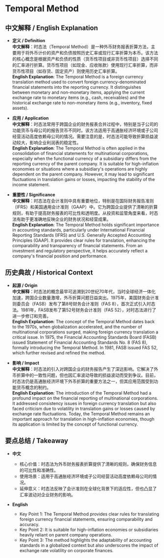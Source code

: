 # Temporal Method

## 中文解释 / English Explanation

* **定义 / Definition**  
  **中文解释**：时态法（Temporal Method）是一种外币财务报表折算方法，主要用于将外币计价的资产和负债按照历史汇率或现行汇率折算为本币。该方法的核心概念是根据资产和负债的性质（货币性项目或非货币性项目）选择不同的汇率进行折算。货币性项目（如现金、应收账款）使用现行汇率折算，而非货币性项目（如存货、固定资产）则使用历史汇率折算。  
  **English Explanation**: The Temporal Method is a foreign currency translation method used to convert foreign currency-denominated financial statements into the reporting currency. It distinguishes between monetary and non-monetary items, applying the current exchange rate to monetary items (e.g., cash, receivables) and the historical exchange rate to non-monetary items (e.g., inventory, fixed assets).

* **应用 / Application**  
  **中文解释**：时态法常用于跨国企业的财务报表合并过程中，特别是当子公司的功能货币与母公司的报告货币不同时。该方法适用于高通胀经济环境或子公司经营活动高度依赖母公司的情况。需要注意的是，时态法可能导致折算损益波动较大，影响企业利润表的稳定性。  
  **English Explanation**: The Temporal Method is often applied in the consolidation of financial statements for multinational corporations, especially when the functional currency of a subsidiary differs from the reporting currency of the parent company. It is suitable for high-inflation economies or situations where a subsidiary's operations are highly dependent on the parent company. However, it may lead to significant fluctuations in translation gains or losses, impacting the stability of the income statement.

* **重要性 / Significance**  
  **中文解释**：时态法在会计准则中具有重要地位，特别是在国际财务报告准则（IFRS）和美国通用会计准则（GAAP）中。它为跨国企业提供了清晰的折算规则，有助于提高财务报表的可比性和透明度。从投资和监管角度来看，时态法有助于更准确地反映企业的财务状况和经营成果。  
  **English Explanation**: The Temporal Method holds significant importance in accounting standards, particularly under International Financial Reporting Standards (IFRS) and U.S. Generally Accepted Accounting Principles (GAAP). It provides clear rules for translation, enhancing the comparability and transparency of financial statements. From an investment and regulatory perspective, it helps accurately reflect a company's financial position and performance.

## 历史典故 / Historical Context

* **起源 / Origin**  
  **中文解释**：时态法的概念最早可追溯到20世纪70年代，当时全球经济一体化加速，跨国企业数量激增，外币折算问题日益突出。1975年，美国财务会计准则委员会（FASB）发布了第8号财务会计准则（FAS 8），首次正式引入时态法。1981年，FASB发布了第52号财务会计准则（FAS 52），对时态法进行了进一步修订和完善。  
  **English Explanation**: The concept of the Temporal Method dates back to the 1970s, when globalization accelerated, and the number of multinational corporations surged, making foreign currency translation a critical issue. In 1975, the Financial Accounting Standards Board (FASB) issued Statement of Financial Accounting Standards No. 8 (FAS 8), formally introducing the Temporal Method. In 1981, FASB issued FAS 52, which further revised and refined the method.

* **影响 / Impact**  
  **中文解释**：时态法的引入对跨国企业的财务报告产生了深远影响。它解决了外币折算中的一致性问题，但也因汇率波动导致的损益波动而受到争议。目前，时态法仍是高通胀经济环境下外币折算的重要方法之一，但其应用范围受到功能货币概念的制约。  
  **English Explanation**: The introduction of the Temporal Method had a profound impact on the financial reporting of multinational corporations. It addressed consistency issues in foreign currency translation but also faced criticism due to volatility in translation gains or losses caused by exchange rate fluctuations. Today, the Temporal Method remains an important approach for translation in high-inflation economies, though its application is limited by the concept of functional currency.

## 要点总结 / Takeaway

* **中文**  
  - 核心价值：时态法为外币财务报表折算提供了清晰的规则，确保财务信息的可比性和准确性。  
  - 使用场景：适用于高通胀经济环境或子公司经营活动高度依赖母公司的情况。  
  - 延伸意义：时态法反映了会计准则在全球化背景下的适应性，但也凸显了汇率波动对企业财务的影响。

* **English**  
  - Key Point 1: The Temporal Method provides clear rules for translating foreign currency financial statements, ensuring comparability and accuracy.  
  - Key Point 2: It is suitable for high-inflation economies or subsidiaries heavily reliant on parent company operations.  
  - Key Point 3: The method highlights the adaptability of accounting standards in a globalized context but also underscores the impact of exchange rate volatility on corporate finances.